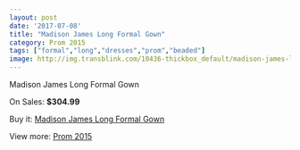 ```yaml
---
layout: post
date: '2017-07-08'
title: "Madison James Long Formal Gown"
category: Prom 2015
tags: ["formal","long","dresses","prom","beaded"]
image: http://img.transblink.com/10436-thickbox_default/madison-james-long-formal-gown.jpg
---
```

Madison James Long Formal Gown

On Sales: **$304.99**
<a href="https://www.transblink.com/en/prom-2015/3392-madison-james-long-formal-gown.html"><amp-img layout="responsive" width="600" height="600" src="//img.transblink.com/10436-thickbox_default/madison-james-long-formal-gown.jpg" alt="Madison James Long Formal Gown 0" /></a>
<a href="https://www.transblink.com/en/prom-2015/3392-madison-james-long-formal-gown.html"><amp-img layout="responsive" width="600" height="600" src="//img.transblink.com/10439-thickbox_default/madison-james-long-formal-gown.jpg" alt="Madison James Long Formal Gown 1" /></a>
<a href="https://www.transblink.com/en/prom-2015/3392-madison-james-long-formal-gown.html"><amp-img layout="responsive" width="600" height="600" src="//img.transblink.com/10438-thickbox_default/madison-james-long-formal-gown.jpg" alt="Madison James Long Formal Gown 2" /></a>
<a href="https://www.transblink.com/en/prom-2015/3392-madison-james-long-formal-gown.html"><amp-img layout="responsive" width="600" height="600" src="//img.transblink.com/10437-thickbox_default/madison-james-long-formal-gown.jpg" alt="Madison James Long Formal Gown 3" /></a>

Buy it: [Madison James Long Formal Gown](https://www.transblink.com/en/prom-2015/3392-madison-james-long-formal-gown.html "Madison James Long Formal Gown")

View more: [Prom 2015](https://www.transblink.com/en/10-prom-2015 "Prom 2015")